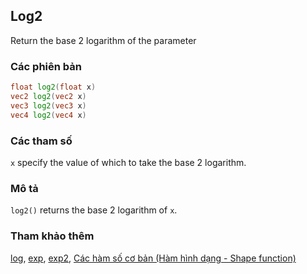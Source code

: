 ## Log2
Return the base 2 logarithm of the parameter

### Các phiên bản
```glsl
float log2(float x)  
vec2 log2(vec2 x)  
vec3 log2(vec3 x)  
vec4 log2(vec4 x)
```

### Các tham số
```x``` specify the value of which to take the base 2 logarithm.

### Mô tả
```log2()``` returns the base 2 logarithm of ```x```.

<div class="simpleFunction" data="y = log2(x); "></div>

### Tham khảo thêm

[log](/glossary/?lan=vi&search=log), [exp](/glossary/?lan=vi&search=exp), [exp2](/glossary/?lan=vi&search=exp2), [Các hàm số cơ bản (Hàm hình dạng - Shape function)](/05/?lan=vi)

